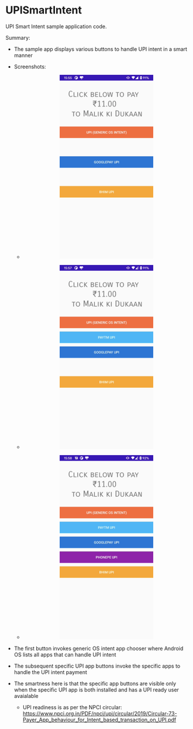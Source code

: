 # UPISmartIntent
UPI Smart Intent sample application code.

Summary:
- The sample app displays various buttons to handle UPI intent in a smart manner
- Screenshots:
    - <p align="center">
        <img src="https://github.com/abhimskywalker/UPISmartIntent/blob/master/images/img1.png?raw=true" width="256" title="Screenshot showing only two apps as Paytm & PhonePe are not UPI ready">
      </p>
    - <p align="center">
        <img src="https://github.com/abhimskywalker/UPISmartIntent/blob/master/images/img2.png?raw=true" width="256" title="Screenshot showing only three apps as now only PhonePe is not UPI ready">
      </p>
    - <p align="center">
        <img src="https://github.com/abhimskywalker/UPISmartIntent/blob/master/images/img3.png?raw=true" width="256" title="Screenshot showing all UPI apps as all now UPI ready">
      </p>

- The first button invokes generic OS intent app chooser where Android OS lists all apps that can handle UPI intent
- The subsequent specific UPI app buttons invoke the specific apps to handle the UPI intent payment
- The smartness here is that the specific app buttons are visible only when the specific UPI app is both installed and has a UPI ready user avaialable
    - UPI readiness is as per the NPCI circular: https://www.npci.org.in/PDF/npci/upi/circular/2019/Circular-73-Payer_App_behaviour_for_Intent_based_transaction_on_UPI.pdf
  

